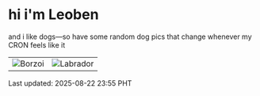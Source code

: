 # hi i'm Leoben

and i like dogs—so have some random dog pics that change whenever my CRON feels like it

|  |  |
|--------|----------|
| ![Borzoi](https://random-dog-vercel.vercel.app/api/random-borzoi?v=1755878107) | ![Labrador](https://random-dog-vercel.vercel.app/api/random-labrador?v=1755878107) |

Last updated: 2025-08-22 23:55 PHT
